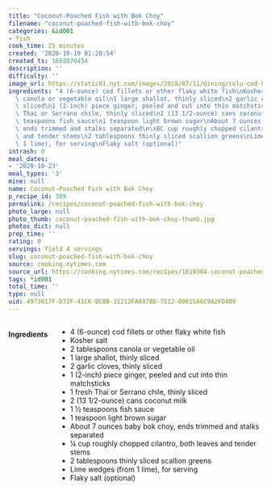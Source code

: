 ```yaml
---
title: "Coconut-Poached Fish with Bok Choy"
filename: "coconut-poached-fish-with-bok-choy"
categories: &id001
- fish
cook_time: 25 minutes
created: '2020-10-19 01:20:54'
created_ts: 1603070454
description: ''
difficulty: ''
image_url: https://static01.nyt.com/images/2018/07/11/dining/colu-cod-horizontal/colu-cod-horizontal-articleLarge.jpg
ingredients: "4 (6-ounce) cod fillets or other flaky white fish\nKosher salt\n2 tablespoons\
  \ canola or vegetable oil\n1 large shallot, thinly sliced\n2 garlic cloves, thinly\
  \ sliced\n1 (2-inch) piece ginger, peeled and cut into thin matchsticks\n1 fresh\
  \ Thai or Serrano chile, thinly sliced\n2 (13 1/2-ounce) cans coconut milk\n1 \xBD\
  \ teaspoons fish sauce\n1 teaspoon light brown sugar\nAbout 7 ounces baby bok choy,\
  \ ends trimmed and stalks separated\n\xBC cup roughly chopped cilantro, both leaves\
  \ and tender stems\n2 tablespoons thinly sliced scallion greens\nLime wedges (from\
  \ 1 lime), for serving\nFlaky salt (optional)"
intrash: 0
meal_dates:
- '2020-10-23'
meal_types: '3'
mine: null
name: Coconut-Poached Fish with Bok Choy
p_recipe_id: 389
permalink: /recipes/coconut-poached-fish-with-bok-choy
photo_large: null
photo_thumb: coconut-poached-fish-with-bok-choy-thumb.jpg
photos_dict: null
prep_time: ''
rating: 0
servings: Yield 4 servings
slug: coconut-poached-fish-with-bok-choy
source: cooking.nytimes.com
source_url: https://cooking.nytimes.com/recipes/1019384-coconut-poached-fish-with-bok-choy
tags: *id001
total_time: ''
type: null
uid: 4973017F-D72F-41C6-BC8B-31212FA8878D-7512-00015A6C9A2FD409
---
```

<div class="large-8 medium-7 columns" id="writeup">	</div><!-- #writeup -->
</div><!-- #row-one -->
<div class="row" id="row-two">	<div class="medium-4 small-5 columns" id="ingredients"><h4>Ingredients</h4><div class="box box-ingredients content"><ul>
<li>4 (6-ounce) cod fillets or other flaky white fish</li>
<li>Kosher salt</li>
<li>2 tablespoons canola or vegetable oil</li>
<li>1 large shallot, thinly sliced</li>
<li>2 garlic cloves, thinly sliced</li>
<li>1 (2-inch) piece ginger, peeled and cut into thin matchsticks</li>
<li>1 fresh Thai or Serrano chile, thinly sliced</li>
<li>2 (13 1/2-ounce) cans coconut milk</li>
<li>1 ½ teaspoons fish sauce</li>
<li>1 teaspoon light brown sugar</li>
<li>About 7 ounces baby bok choy, ends trimmed and stalks separated</li>
<li>¼ cup roughly chopped cilantro, both leaves and tender stems</li>
<li>2 tablespoons thinly sliced scallion greens</li>
<li>Lime wedges (from 1 lime), for serving</li>
<li>Flaky salt (optional)</li>
</ul>
</div>	</div>	<div class="medium-6 small-7 columns" id="directions">	</div>